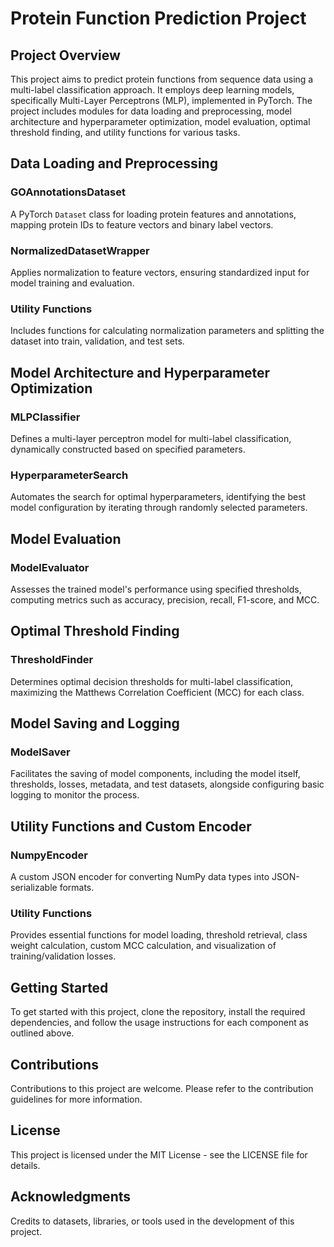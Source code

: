 # Protein Function Prediction Project

## Project Overview
This project aims to predict protein functions from sequence data using a multi-label classification approach. It employs deep learning models, specifically Multi-Layer Perceptrons (MLP), implemented in PyTorch. The project includes modules for data loading and preprocessing, model architecture and hyperparameter optimization, model evaluation, optimal threshold finding, and utility functions for various tasks.

## Data Loading and Preprocessing

### GOAnnotationsDataset
A PyTorch `Dataset` class for loading protein features and annotations, mapping protein IDs to feature vectors and binary label vectors.

### NormalizedDatasetWrapper
Applies normalization to feature vectors, ensuring standardized input for model training and evaluation.

### Utility Functions
Includes functions for calculating normalization parameters and splitting the dataset into train, validation, and test sets.

## Model Architecture and Hyperparameter Optimization

### MLPClassifier
Defines a multi-layer perceptron model for multi-label classification, dynamically constructed based on specified parameters.

### HyperparameterSearch
Automates the search for optimal hyperparameters, identifying the best model configuration by iterating through randomly selected parameters.

## Model Evaluation

### ModelEvaluator
Assesses the trained model's performance using specified thresholds, computing metrics such as accuracy, precision, recall, F1-score, and MCC.

## Optimal Threshold Finding

### ThresholdFinder
Determines optimal decision thresholds for multi-label classification, maximizing the Matthews Correlation Coefficient (MCC) for each class.

## Model Saving and Logging

### ModelSaver
Facilitates the saving of model components, including the model itself, thresholds, losses, metadata, and test datasets, alongside configuring basic logging to monitor the process.

## Utility Functions and Custom Encoder

### NumpyEncoder
A custom JSON encoder for converting NumPy data types into JSON-serializable formats.

### Utility Functions
Provides essential functions for model loading, threshold retrieval, class weight calculation, custom MCC calculation, and visualization of training/validation losses.

## Getting Started

To get started with this project, clone the repository, install the required dependencies, and follow the usage instructions for each component as outlined above.

## Contributions

Contributions to this project are welcome. Please refer to the contribution guidelines for more information.

## License

This project is licensed under the MIT License - see the LICENSE file for details.

## Acknowledgments

Credits to datasets, libraries, or tools used in the development of this project.


